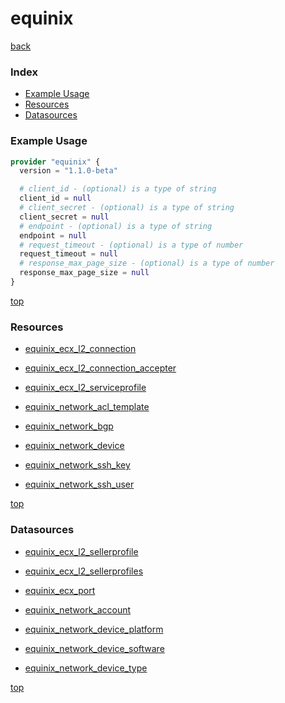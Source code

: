 # equinix

[back](../)

### Index

- [Example Usage](#example-usage)
- [Resources](#resources)
- [Datasources](#datasources)

### Example Usage

```terraform
provider "equinix" {
  version = "1.1.0-beta"

  # client_id - (optional) is a type of string
  client_id = null
  # client_secret - (optional) is a type of string
  client_secret = null
  # endpoint - (optional) is a type of string
  endpoint = null
  # request_timeout - (optional) is a type of number
  request_timeout = null
  # response_max_page_size - (optional) is a type of number
  response_max_page_size = null
}
```

[top](#index)

### Resources


- [equinix_ecx_l2_connection](./r/equinix_ecx_l2_connection.md)

- [equinix_ecx_l2_connection_accepter](./r/equinix_ecx_l2_connection_accepter.md)

- [equinix_ecx_l2_serviceprofile](./r/equinix_ecx_l2_serviceprofile.md)

- [equinix_network_acl_template](./r/equinix_network_acl_template.md)

- [equinix_network_bgp](./r/equinix_network_bgp.md)

- [equinix_network_device](./r/equinix_network_device.md)

- [equinix_network_ssh_key](./r/equinix_network_ssh_key.md)

- [equinix_network_ssh_user](./r/equinix_network_ssh_user.md)


[top](#index)

### Datasources


- [equinix_ecx_l2_sellerprofile](./d/equinix_ecx_l2_sellerprofile.md)

- [equinix_ecx_l2_sellerprofiles](./d/equinix_ecx_l2_sellerprofiles.md)

- [equinix_ecx_port](./d/equinix_ecx_port.md)

- [equinix_network_account](./d/equinix_network_account.md)

- [equinix_network_device_platform](./d/equinix_network_device_platform.md)

- [equinix_network_device_software](./d/equinix_network_device_software.md)

- [equinix_network_device_type](./d/equinix_network_device_type.md)


[top](#index)